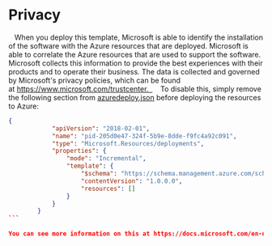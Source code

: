 # Privacy 
  
When you deploy this template, Microsoft is able to identify the installation of the software with the Azure resources that are deployed. Microsoft is able to correlate the Azure resources that are used to support the software. Microsoft collects this information to provide the best experiences with their products and to operate their business. The data is collected and governed by Microsoft's privacy policies, which can be found at https://www.microsoft.com/trustcenter.  
  
To disable this, simply remove the following section from [azuredeploy.json](./azuredeploy.json) before deploying the resources to Azure: 
  
```json 
{  
            "apiVersion": "2018-02-01", 
            "name": "pid-205d0e47-324f-5b9e-8dde-f9fc4a92c091", 
            "type": "Microsoft.Resources/deployments", 
            "properties": { 
                "mode": "Incremental", 
                "template": { 
                    "$schema": "https://schema.management.azure.com/schemas/2015-01-01/deploymentTemplate.json#", 
                    "contentVersion": "1.0.0.0", 
                    "resources": [] 
                } 
            } 
        } 
``` 
  
You can see more information on this at https://docs.microsoft.com/en-us/azure/marketplace/azure-partner-customer-usage-attribution. 
